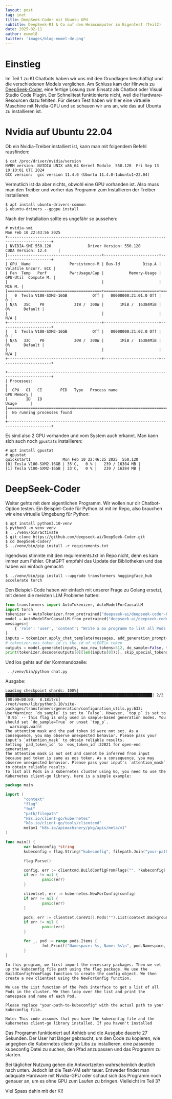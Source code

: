 ```yaml
---
layout: post
tag: inet
title: DeepSeek-Coder mit Ubuntu GPU
subtitle: DeepSeek-R1 & Co auf dem Heimcomputer im Eigentest (Teil2)
date: 2025-02-11
author: eumel8
twitter: 'images/blog-eumel-de.png'
---
```


# Einstieg

Im Teil 1 zu KI Chatbots haben wir uns mit den Grundlagen beschäftigt und die verschiedenen Models verglichen.
Am Schluss kam der Hinweis zu [DeepSeek-Coder](https://github.com/deepseek-ai/DeepSeek-Coder), eine fertige Lösung zum Einsatz als Chatbot oder Visual Studio Code Plugin.
Der Schnelltest funktionierte nicht, weil die Hardware-Resourcen dazu fehlten. Für diesen Test haben wir hier eine virtuelle Maschine mit Nvidia-GPU und so schauen wir uns an, wie das auf Ubuntu zu installieren ist.

# Nvidia auf Ubuntu 22.04

Ob ein Nvidia-Treiber installiert ist, kann man mit folgendem Befehl rausfinden:

```
$ cat /proc/driver/nvidia/version
NVRM version: NVIDIA UNIX x86_64 Kernel Module  550.120  Fri Sep 13 10:10:01 UTC 2024
GCC version:  gcc version 11.4.0 (Ubuntu 11.4.0-1ubuntu1~22.04)
```

Vermutlich ist da aber nichts, obwohl eine GPU vorhanden ist. Also muss man den Treiber und vorher das Programm zum Installieren der Treiber installieren:


```
$ apt install ubuntu-drivers-common
$ ubuntu-drivers --gpgpu install
```

Nach der Installation sollte es ungefähr so aussehen:

```
# nvidia-smi
Mon Feb 10 22:43:56 2025
+-----------------------------------------------------------------------------------------+
| NVIDIA-SMI 550.120                Driver Version: 550.120        CUDA Version: 12.4     |
|-----------------------------------------+------------------------+----------------------+
| GPU  Name                 Persistence-M | Bus-Id          Disp.A | Volatile Uncorr. ECC |
| Fan  Temp   Perf          Pwr:Usage/Cap |           Memory-Usage | GPU-Util  Compute M. |
|                                         |                        |               MIG M. |
|=========================================+========================+======================|
|   0  Tesla V100-SXM2-16GB           Off |   00000000:21:01.0 Off |                    0 |
| N/A   35C    P0             31W /  300W |       1MiB /  16384MiB |      0%      Default |
|                                         |                        |                  N/A |
+-----------------------------------------+------------------------+----------------------+
|   1  Tesla V100-SXM2-16GB           Off |   00000000:21:02.0 Off |                    0 |
| N/A   33C    P0             30W /  300W |       1MiB /  16384MiB |      0%      Default |
|                                         |                        |                  N/A |
+-----------------------------------------+------------------------+----------------------+

+-----------------------------------------------------------------------------------------+
| Processes:                                                                              |
|  GPU   GI   CI        PID   Type   Process name                              GPU Memory |
|        ID   ID                                                               Usage      |
|=========================================================================================|
|  No running processes found                                                             |
+-----------------------------------------------------------------------------------------+
```

Es sind also 2 GPU vorhanden und vom System auch erkannt. Man kann sich auch noch `gpustats` installieren:

```
# apt install gpustat
# gpustat
quickstart1              Mon Feb 10 22:46:25 2025  550.120
[0] Tesla V100-SXM2-16GB | 35'C,   0 % |   239 / 16384 MB |
[1] Tesla V100-SXM2-16GB | 33'C,   0 % |   239 / 16384 MB |
```

# DeepSeek-Coder

Weiter gehts mit dem eigentlichen Programm. Wir wollen nur dir Chatbot-Option testen. Ein Beispiel-Code für Python ist mit im Repo, also brauchen wir eine virtuelle Umgebung für Python:

```
$ apt install python3.10-venv
$ python3 -m venv venv
$ . ./venv/bin/activate
$ git clone https://github.com/deepseek-ai/DeepSeek-Coder.git
$ cd DeepSeek-Coder/
$ ../venv/bin/pip install -r requirements.txt
```

Irgendwas stimmte mit den requirements.txt im Repo nicht, denn es kam immer zum Fehler. ChatGPT empfahl das Update der Bibliotheken und das haben wir einfach gemacht:

```
$ ../venv/bin/pip install --upgrade transformers huggingface_hub accelerate torch
```

Den Beispiel-Code haben wir einfach mit unserer Frage zu Golang ersetzt, mit denen die meisten LLM Probleme hatten:

```python
from transformers import AutoTokenizer, AutoModelForCausalLM
import torch
tokenizer = AutoTokenizer.from_pretrained("deepseek-ai/deepseek-coder-6.7b-instruct", trust_remote_code=True)
model = AutoModelForCausalLM.from_pretrained("deepseek-ai/deepseek-coder-6.7b-instruct", trust_remote_code=True, torch_dtype=torch.bfloat16).cuda()
messages=[
    { 'role': 'user', 'content': "Write a Go programm to list all Pods in a Kubernetes cluster"}
]
inputs = tokenizer.apply_chat_template(messages, add_generation_prompt=True, return_tensors="pt").to(model.device)
# tokenizer.eos_token_id is the id of <|EOT|> token
outputs = model.generate(inputs, max_new_tokens=512, do_sample=False, top_k=50, top_p=0.95, num_return_sequences=1, eos_token_id=tokenizer.eos_token_id)
print(tokenizer.decode(outputs[0][len(inputs[0]):], skip_special_tokens=True))
```

Und los gehts auf der Kommandozeile:

```
 ../venv/bin/python chat.py
```

Ausgabe:

```
Loading checkpoint shards: 100%|████████████████████████████████████████████████████████████████| 2/2 [00:00<00:00,  8.18it/s]
/root/venv/lib/python3.10/site-packages/transformers/generation/configuration_utils.py:633: UserWarning: `do_sample` is set to `False`. However, `top_p` is set to `0.95` -- this flag is only used in sample-based generation modes. You should set `do_sample=True` or unset `top_p`.
  warnings.warn(
The attention mask and the pad token id were not set. As a consequence, you may observe unexpected behavior. Please pass your input's `attention_mask` to obtain reliable results.
Setting `pad_token_id` to `eos_token_id`:32021 for open-end generation.
The attention mask is not set and cannot be inferred from input because pad token is same as eos token. As a consequence, you may observe unexpected behavior. Please pass your input's `attention_mask` to obtain reliable results.
To list all Pods in a Kubernetes cluster using Go, you need to use the Kubernetes client-go library. Here is a simple example:
```

```go
package main

import (
        "context"
        "flag"
        "fmt"
        "path/filepath"
        "k8s.io/client-go/kubernetes"
        "k8s.io/client-go/tools/clientcmd"
        metav1 "k8s.io/apimachinery/pkg/apis/meta/v1"
)

func main() {
        var kubeconfig *string
        kubeconfig = flag.String("kubeconfig", filepath.Join("your-path-to-kubeconfig"), "<kubeconfig>")

        flag.Parse()

        config, err := clientcmd.BuildConfigFromFlags("", *kubeconfig)
        if err != nil {
                panic(err)
        }

        clientset, err := kubernetes.NewForConfig(config)
        if err != nil {
                panic(err)
        }

        pods, err := clientset.CoreV1().Pods("").List(context.Background(), metav1.ListOptions{})
        if err != nil {
                panic(err)
        }

        for _, pod := range pods.Items {
                fmt.Printf("Namespace: %s, Name: %s\n", pod.Namespace, pod.Name)
        }
}
```

```
In this program, we first import the necessary packages. Then we set up the kubeconfig file path using the flag package. We use the BuildConfigFromFlags function to create the config object. We then create a new clientset using the NewForConfig function.

We use the List function of the Pods interface to get a list of all Pods in the cluster. We then loop over the list and print the namespace and name of each Pod.

Please replace "your-path-to-kubeconfig" with the actual path to your kubeconfig file.

Note: This code assumes that you have the kubeconfig file and the kubernetes client-go library installed. If you haven't installed
```

Das Programm funktioniert auf Anhieb und die Ausgabe dauerte 27 Sekunden. Der User hat länger gebraucht, um den Code zu kopieren, wie angegben die Kubernetes client-go Libs zu installieren, eine passende kubeconfig Datei zu suchen, den Pfad anzupassen und das Programm zu starten.

Bei täglicher Nutzung gehen die Antwortzeiten wahrscheinlich deutlich nach unten. Jedoch ist die Test-VM sehr teuer. Entweder findet man adäquate Hardware mit Nvidia-GPU oder schaut sich das Programm noch genauer an, um es ohne GPU zum Laufen zu bringen. Vielleicht im Teil 3?

Viel Spass dahin mit der KI!
